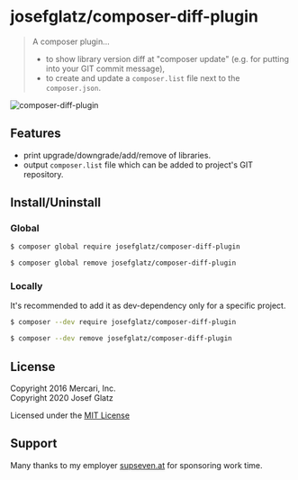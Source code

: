 # josefglatz/composer-diff-plugin

> A composer plugin...
> * to show library version diff at "composer update" (e.g. for putting
>   into your GIT commit message),
> * to create and update a `composer.list` file next to the
>   `composer.json`.


![composer-diff-plugin](https://cloud.githubusercontent.com/assets/835251/11893915/46c9bb40-a5b7-11e5-8340-db3917d04221.png)

## Features

* print upgrade/downgrade/add/remove of libraries.
* output `composer.list` file which can be added to project's GIT
  repository.


## Install/Uninstall

### Global

```bash
$ composer global require josefglatz/composer-diff-plugin
```

```bash
$ composer global remove josefglatz/composer-diff-plugin
```

### Locally

It's recommended to add it as dev-dependency only for a specific
project.

```bash
$ composer --dev require josefglatz/composer-diff-plugin
```

```bash
$ composer --dev remove josefglatz/composer-diff-plugin
```

## License

Copyright 2016 Mercari, Inc.  
Copyright 2020 Josef Glatz

Licensed under the [MIT License](LICENSE)

## Support

Many thanks to my employer [supseven.at](https://www.supseven.at/) for sponsoring work time.